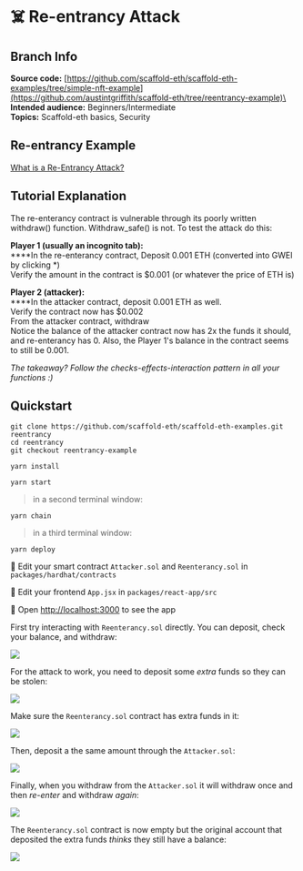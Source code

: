 # ☠️     Re-entrancy Attack

## Branch Info

**Source code:** [https://github.com/scaffold-eth/scaffold-eth-examples/tree/simple-nft-example](https://github.com/austintgriffith/scaffold-eth/tree/reentrancy-example)\
**Intended audience:** Beginners/Intermediate\
**Topics:** Scaffold-eth basics, Security

## Re-entrancy Example

[What is a Re-Entrancy Attack?](https://quantstamp.com/blog/what-is-a-re-entrancy-attack)

## Tutorial Explanation

The re-enterancy contract is vulnerable through its poorly written withdraw() function. Withdraw\_safe() is not. To test the attack do this:

**Player 1 (usually an incognito tab):**\
****In the re-enterancy contract, Deposit 0.001 ETH (converted into GWEI by clicking \*)\
Verify the amount in the contract is $0.001 (or whatever the price of ETH is)

**Player 2 (attacker):**\
****In the attacker contract, deposit 0.001 ETH as well.\
Verify the contract now has $0.002\
From the attacker contract, withdraw\
Notice the balance of the attacker contract now has 2x the funds it should, and re-enterancy has 0. Also, the Player 1's balance in the contract seems to still be 0.001.

_The takeaway? Follow the checks-effects-interaction pattern in all your functions :)_

## Quickstart

```
git clone https://github.com/scaffold-eth/scaffold-eth-examples.git reentrancy
cd reentrancy
git checkout reentrancy-example
```

```
yarn install
```

```
yarn start
```

> in a second terminal window:

```
yarn chain
```

> in a third terminal window:

```
yarn deploy
```

🔏 Edit your smart contract `Attacker.sol` and `Reenterancy.sol` in `packages/hardhat/contracts`

📝 Edit your frontend `App.jsx` in `packages/react-app/src`

📱 Open [http://localhost:3000](http://localhost:3000) to see the app

First try interacting with `Reenterancy.sol` directly. You can deposit, check your balance, and withdraw:

![](https://user-images.githubusercontent.com/2653167/104358533-d135f280-54cb-11eb-947f-c23244cec8f2.png)

For the attack to work, you need to deposit some _extra_ funds so they can be stolen:

![](https://user-images.githubusercontent.com/2653167/104358669-017d9100-54cc-11eb-95c2-ef73da4b6b2b.png)

Make sure the `Reenterancy.sol` contract has extra funds in it:

![](https://user-images.githubusercontent.com/2653167/104358768-2245e680-54cc-11eb-8f87-c20cca22f54a.png)

Then, deposit a the same amount through the `Attacker.sol`:

![](https://user-images.githubusercontent.com/2653167/104358818-31c52f80-54cc-11eb-91f6-99e838a44d3e.png)

Finally, when you withdraw from the `Attacker.sol` it will withdraw once and then _re-enter_ and withdraw _again_:

![](https://user-images.githubusercontent.com/2653167/104358966-5b7e5680-54cc-11eb-94c3-042ff0e7325d.png)

The `Reenterancy.sol` contract is now empty but the original account that deposited the extra funds _thinks_ they still have a balance:

![](https://user-images.githubusercontent.com/2653167/104359146-93859980-54cc-11eb-9887-eccfe8cc17ef.png)
